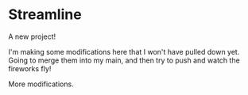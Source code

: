# Streamline

A new project!

I'm making some modifications here that I won't have pulled down yet. Going to merge them into my main, and then try to push and watch the fireworks fly!

More modifications.
